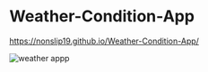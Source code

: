 # Weather-Condition-App
https://nonslip19.github.io/Weather-Condition-App/

![weather appp](https://user-images.githubusercontent.com/88439875/150989896-71deb8c4-4c38-43ed-af24-80781531451b.gif)
